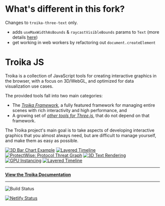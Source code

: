 # What's different in this fork?

Changes to `troika-three-text` only.

- adds `useMaxWidthAsBounds` & `raycastVisibleBounds` params to `Text` (more details [here](https://github.com/seanhouli/troika/pull/1))
- get working in web workers by refactoring out `document.createElement`

# Troika JS

Troika is a collection of JavaScript tools for creating interactive graphics in the browser, with a focus on 3D/WebGL, and optimized for data visualization use cases.

The provided tools fall into two main categories:

- The [_Troika Framework_](https://protectwise.github.io/troika/#troika-framework), a fully featured framework for managing entire scenes with rich interactivity and high performance, and
- A growing set of [_other tools for Three.js_](https://protectwise.github.io/troika/#troika-threejs-tools), that do not depend on that framework.

The Troika project's main goal is to take aspects of developing interactive graphics that you almost always need, but are difficult to manage yourself, and make them as easy as possible.

[![3D Bar Chart Example](./docs/images/city-thumbnail.png)](https://troika-examples.netlify.com/#citygrid)
[![Layered Timeline](./docs/images/globe-connections-thumbnail.png)](https://troika-examples.netlify.app/#globeConnections)
[![ProtectWise: Protocol Threat Graph](./docs/images/pw-protocol-threats-thumbnail.png)](https://twitter.com/lojjic/status/1360290173427322883)
[![3D Text Rendering](./docs/images/text-thumbnail.png)](https://troika-examples.netlify.com/#text)
[![GPU Instancing](./docs/images/instancing-thumbnail.png)](https://troika-examples.netlify.com/#instanceable)
[![Layered Timeline](./docs/images/layered-timeline-thumbnail.png)](https://twitter.com/lojjic/status/1357102689210019844)

---

**[View the Troika Documentation](https://protectwise.github.io/troika)**

---

![Build Status](https://github.com/protectwise/troika/workflows/Continuous%20Integration/badge.svg?branch=master)

[![Netlify Status](https://api.netlify.com/api/v1/badges/523722ef-0c71-4bdc-935d-575c73ec1838/deploy-status)](https://app.netlify.com/sites/troika-examples/deploys)
